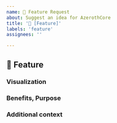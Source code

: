 ```yaml
---
name: 🚀 Feature Request
about: Suggest an idea for AzerothCore
title: '🚀 [Feature]'
labels: 'feature'
assignees: ''

---
```

## 🚀 Feature
<!-- Describe your feature request or suggestion in detail. A clear and concise description of what you want to happen. -->




### Visualization
<!-- Attach Screenshots and Drawings. Use https://draw.io -->




### Benefits, Purpose
<!-- Specify why this feature should be added and what benefits it holds to AzerothCore. -->




### Additional context
<!-- Add any other context or screenshots about the feature request here. -->




<!-- ------------------------- THE END ------------------------------
Thank you for your contribution.
If you use AzerothCore regularly, we really NEED your help to:
 - TEST our fixes ( http://www.azerothcore.org/wiki/Contribute#how-to-test-a-pull-request )
 - Report issues
 - Improve the documentation/wiki
With your help, the project can evolve much quicker!
-->


<!-- NOTE: If you intend to contribute more than once, you should really join us on our discord channel! We set cosmetic ranks for our contributors and may give access to special resources/knowledge to them! The link is on our site http://azerothcore.org/
-->
